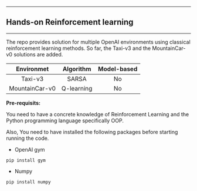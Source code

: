 ***
## Hands-on Reinforcement learning
***
The repo provides solution for multiple OpenAI environments using classical reinforcement learning methods. 
So far, the Taxi-v3 and the MountainCar-v0 solutions are added.

|Environmet| Algorithm | Model-based | 
|:---------:|:-----------:|:-------------:|
|Taxi-v3   | SARSA      |  No |
|MountainCar-v0| Q-learning|No|




**Pre-requisits:**

You need to have a concrete knowledge of Reinforcement Learning and the Python programming language specifically OOP.

Also, You need to have installed the following packages before starting running the code.

- OpenAI gym
```
pip install gym
```
- Numpy
```
pip install numpy
```
